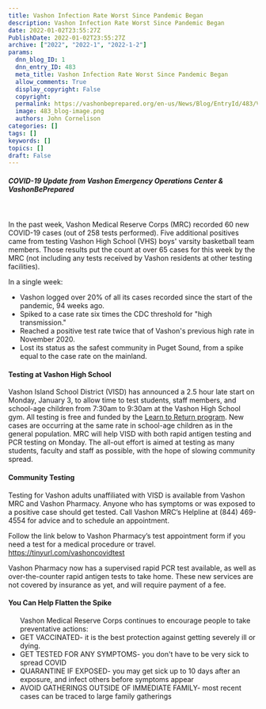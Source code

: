 ```yaml
---
title: Vashon Infection Rate Worst Since Pandemic Began
description: Vashon Infection Rate Worst Since Pandemic Began
date: 2022-01-02T23:55:27Z
PublishDate: 2022-01-02T23:55:27Z
archive: ["2022", "2022-1", "2022-1-2"]
params:
  dnn_blog_ID: 1
  dnn_entry_ID: 483
  meta_title: Vashon Infection Rate Worst Since Pandemic Began
  allow_comments: True
  display_copyright: False
  copyright:
  permalink: https://vashonbeprepared.org/en-us/News/Blog/EntryId/483/Vashon-Infection-Rate-Worst-Since-Pandemic-Began
  image: 483_blog-image.png
  authors: John Cornelison
categories: []
tags: []
keywords: []
topics: []
draft: False
---
```


<h5>COVID-19 Update from Vashon Emergency Operations
  Center &amp; VashonBePrepared</h5>

<p><br></p><p>In the past week, Vashon Medical Reserve Corps (MRC) recorded 60 new COVID-19 cases (out of 258 tests
  performed). Five additional positives came from testing Vashon High School (VHS) boys' varsity basketball team
  members. Those results put the count at over 65 cases for this week by the MRC (not including any tests received by
  Vashon residents at other testing facilities).</p>

<p>In a single week:</p>
<ul>
  <li>Vashon logged over 20% of all its cases recorded since the start of the
    pandemic, 94 weeks ago.</li>
  <li>Spiked to a case rate six times the CDC threshold for "high transmission."</li>
  <li>Reached a positive test rate twice that of Vashon's previous high rate in
    November 2020.</li>
  <li>Lost its status as the safest community in Puget Sound, from a spike equal to the
    case rate on the mainland.
  </li>
</ul>

<h4>Testing at Vashon High School</h4>
<p>Vashon Island School District (VISD) has announced a 2.5 hour late start on Monday, January 3, to allow time to
  test students, staff members, and school-age children from 7:30am to 9:30am at the Vashon High School gym. All
  testing is free and funded by the <a href="https://learntoreturn.org/">Learn to Return program</a>. New cases are
  occurring at the same rate in school-age children as in the general population. MRC will help VISD with both rapid
  antigen testing and PCR testing on Monday. The all-out effort is aimed at testing as many students, faculty and
  staff as possible, with the hope of slowing community spread.</p>
<h4>Community Testing</h4>
<p>Testing for Vashon adults unaffiliated with VISD is available from Vashon MRC and Vashon Pharmacy. Anyone who
  has symptoms or was exposed to a positive case should get tested. Call Vashon MRC’s Helpline at (844) 469-4554 for
  advice and to schedule an appointment.</p>

<p>Follow the link below to Vashon Pharmacy’s test appointment form if you need a test for a medical procedure or
  travel. <a href="https://tinyurl.com/vashoncovidtest">https://tinyurl.com/vashoncovidtest</a> </p>

<p>Vashon Pharmacy now has a supervised rapid PCR test available, as well as over-the-counter rapid antigen tests to
  take home. These new services are not covered by insurance as yet, and will require payment of a fee.</p>
<h4>You Can Help Flatten the Spike</h4>
<ul>Vashon Medical Reserve Corps continues to encourage people to take preventative actions:
  <li>GET VACCINATED- it is the best protection against getting severely ill or dying.</li>
  <li>GET TESTED FOR ANY SYMPTOMS- you don't have to be very sick to spread COVID</li>
  <li>QUARANTINE IF EXPOSED- you may get sick up to 10 days after an exposure, and infect others before
    symptoms appear</li>
  <li>AVOID GATHERINGS OUTSIDE OF IMMEDIATE FAMILY- most recent cases can be traced to large family
    gatherings</li>
</ul>

